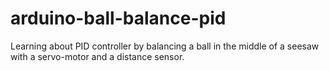 # arduino-ball-balance-pid
Learning about PID controller by balancing a ball in the middle of a seesaw with a servo-motor and a distance sensor.
